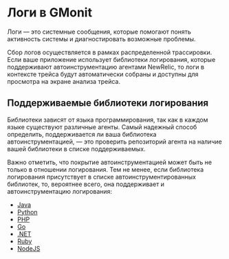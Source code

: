 # Логи в GMonit

Логи — это системные сообщения, которые помогают понять активность системы и диагностировать возможные проблемы.

Сбор логов осуществляется в рамках распределенной трассировки. Если ваше приложение использует библиотеки логирования, которые поддерживают автоинструментацию агентами NewRelic, то логи в контексте трейса будут автоматически собраны и доступны для просмотра на экране анализа трейса.

## Поддерживаемые библиотеки логирования

Библиотеки зависят от языка программирования, так как в каждом языке существуют различные агенты. Самый надежный способ определить, поддерживается ли ваша библиотека автоинструментацией, — это проверить репозиторий агента на наличие вашей библиотеки в списке поддерживаемых.

Важно отметить, что покрытие автоинструментацией может быть не только в отношении логирования. Тем не менее, если библиотека логирования присутствует в списке автоинструментированных библиотек, то, вероятнее всего, она поддерживает и автоинструментацию логирования:
 
 - [Java](https://github.com/newrelic/newrelic-java-agent/tree/main/instrumentation)
 - [Python](https://github.com/newrelic/newrelic-python-agent/tree/main/newrelic/hooks)
 - [PHP](https://github.com/newrelic/newrelic-php-agent/tree/main/agent)
 - [Go](https://github.com/newrelic/go-agent/tree/master/v3/integrations)
 - [.NET](https://github.com/newrelic/newrelic-dotnet-agent/tree/main/src/Agent/NewRelic/Agent/Extensions/NewRelic.Agent.Extensions)
 - [Ruby](https://github.com/newrelic/newrelic-ruby-agent/tree/dev/lib/new_relic/agent/instrumentation)
 - [NodeJS](https://github.com/newrelic/node-newrelic/tree/main/lib/instrumentation)